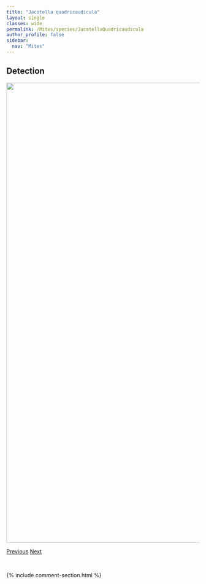 ```yaml
---
title: "Jacotella quadricaudicula"
layout: single
classes: wide
permalink: /Mites/species/JacotellaQuadricaudicula
author_profile: false
sidebar:
  nav: "Mites"
---
```


<h2>Detection</h2>

<a href="https://drive.google.com/uc?export=view&id=1DLc027JLaCV6F29jEVXrSF-Z5pPG3Ee2">
<img src="https://drive.google.com/uc?export=view&id=1DLc027JLaCV6F29jEVXrSF-Z5pPG3Ee2" height = "1200" width = "800">
</a>


<a href="/DevelopmentWebsite/Mites/species/IugoribatesGracilis" class="pagination--pager" title="Iugoribates gracilis">Previous</a> <a href="/DevelopmentWebsite/Mites/species/JornadiaLarreae" class="pagination--pager" title="Jornadia larreae">Next</a>

<p>&nbsp;</p>

{% include comment-section.html %}
